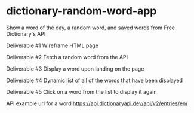 # dictionary-random-word-app
Show a word of the day, a random word, and saved words from Free Dictionary's API

Deliverable #1
Wireframe HTML page

Deliverable #2
Fetch a random word from the API

Deliverable #3
Display a word upon landing on the page

Deliverable #4
Dynamic list of all of the words that have been displayed

Deliverable #5
Click on a word from the list to display it again

API example url for a word
https://api.dictionaryapi.dev/api/v2/entries/en/<word>
